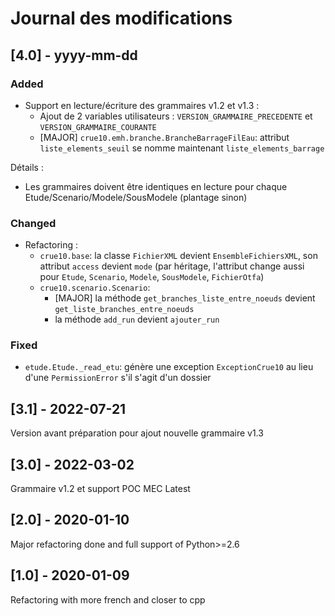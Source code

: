 Journal des modifications
=========================

## [4.0] - yyyy-mm-dd

### Added
- Support en lecture/écriture des grammaires v1.2 et v1.3 :
    * Ajout de 2 variables utilisateurs : `VERSION_GRAMMAIRE_PRECEDENTE` et `VERSION_GRAMMAIRE_COURANTE`
    * [MAJOR] `crue10.emh.branche.BrancheBarrageFilEau`: attribut `liste_elements_seuil` se nomme maintenant
        `liste_elements_barrage`

Détails :
* Les grammaires doivent être identiques en lecture pour chaque Etude/Scenario/Modele/SousModele (plantage sinon)

### Changed
- Refactoring :
    * `crue10.base`: la classe `FichierXML` devient `EnsembleFichiersXML`, son attribut `access` devient `mode`
        (par héritage, l'attribut change aussi pour `Etude`, `Scenario`, `Modele`, `SousModele`, `FichierOtfa`)
    * `crue10.scenario.Scenario`:
        * [MAJOR] la méthode `get_branches_liste_entre_noeuds` devient `get_liste_branches_entre_noeuds`
        * la méthode `add_run` devient `ajouter_run`

### Fixed
- `etude.Etude._read_etu`: génère une exception `ExceptionCrue10` au lieu d'une `PermissionError` s'il s'agit d'un
    dossier

## [3.1] - 2022-07-21
Version avant préparation pour ajout nouvelle grammaire v1.3

## [3.0] - 2022-03-02
Grammaire v1.2 et support POC MEC Latest

## [2.0] - 2020-01-10
Major refactoring done and full support of Python>=2.6

## [1.0] - 2020-01-09
Refactoring with more french and closer to cpp